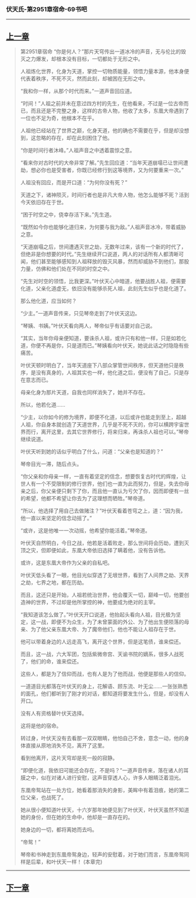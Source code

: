 ### 伏天氏-第2951章宿命-69书吧

--------
[上一章](./1c5c1498ccaa8a1e403fa54d47148e30.md)
--------


>
>
>
>第2951章宿命
>“你是何人？”那片天穹传出一道冰冷的声音，无与伦比的毁灭之力爆发，却根本没有目标，一切都处于无形之中。
>
>人祖炼化世界，化身为天道，掌控一切物质能量，领悟力量本源，他本身便代表着秩序，不死不灭，然而此刻，却被困在无形之中。
>
>“我和你一样，从那个时代而来。”一道声音回应道。
>
>“时间！”人祖之前并未在意过四方村的先生，在他看来，不过是一位古帝而已，而且还是不完整之身，这样的古帝人物，他收了太多，东凰大帝遇到了一位也不足为奇，他根本不在乎。
>
>人祖他已经站在了世界之巅，化身天道，他的确也不需要在乎，但是却没想到，这忽略的存在，却在此刻困住了他。
>
>“你是时间行者沐峰。”人祖声音之中透着震惊之意。
>
>“看来你对古时代的大帝非常了解。”先生回应道：“当年天道崩塌已让世间遭劫，想必你也是受害者，你既已经修行到这等境界，又为何要重来一次。”
>
>人祖没有回应，而是开口道：“为何你没有死？”
>
>天道之下，诸神陨灭，时间行者也是非凡大帝人物，他怎么能够不死？活到今天依旧存在于世。
>
>“困于时空之中，侥幸存活下来。”先生道。
>
>“既然如今你也能够化道归来，为何要与我为敌。”人祖声音冰冷，带着威胁之意。
>
>“天道崩塌之后，世间遭遇灭世之劫，无数年过来，该有一个新的时代了，但绝非是你想要的时代。”先生继续开口说道，两人的对话所有人都清晰可闻，他们甚至能够感知到人祖释放的毁灭风暴，然而却威胁不到他们，那股力量，仿佛和他们处在不同的时空之中。
>
>“先生对时空的领悟，比我更深。”叶伏天心中暗道，他要战胜人祖，便需要化道，父亲化道虚无，依旧没有能够杀死人祖，此刻先生似乎也是化道了。
>
>那么他化道，应当如何？
>
>“少主。”一道声音传来，只见琴帝走到了叶伏天这边。
>
>“琴姨、书姨。”叶伏天看向两人，琴帝似乎有话要对自己说。
>
>“其实，当年你母亲便知道，要诛杀人祖，或许只有和他一样，只是如若化道，你便不再是你，只是道而已。”琴姨看向叶伏天，她说此话之时隐隐有些痛苦。
>
>叶伏天顿时明白了，当年天道座下八部众掌管世间秩序，但天道他只是秩序，是没有真身的，人祖其实也一样，他化道之后，便没有了自己，只是存在意志而已。
>
>母亲化身为那片天道，自我也同样消失了，她并不存在。
>
>所以，他若化道……
>
>“少主，以你如今的修为境界，即便不化道，以后或许也能走到至上，超越人祖，你自身本就创造了天道世界，几乎是不死不灭的，你可以横跨宇宙世界而行，离开这里，去其它世界修行，将来归来，再诛杀人祖也可以。”琴帝继续说道。
>
>叶伏天听到她的话似乎明白了什么，问道：“父亲也是知道的？”
>
>琴帝目光一滞，随后点头。
>
>“你父亲和你母亲一样，一直有着坚定的信念，想要恢复古时代的辉煌，让世人有一个不受限制的修行世界，他们也一直为此而努力，但是，失去你母亲之后，你父亲便只剩下了你，而且他一直认为亏欠了你，因而即便有一丝的希望，他都不希望让你去为了这理想而牺牲。”琴帝道。
>
>“所以，他选择了用自己去做赌注？”叶伏天看着苍穹之上，道：“因为我，他一直以来坚定的信念动摇了。”
>
>“或许，这是他唯一一次动摇，他希望你能活着。”琴帝道。
>
>叶伏天自然明白，今日之战，他若是活着败走，那么世间将会历劫，遭到灭顶之灾，但即便如此，东凰大帝依旧选择了瞒着他，没有告诉他。
>
>或许，这是东凰大帝作为父亲的自私吧。
>
>叶伏天低头看了一眼，他目光似穿透了无垠世界，看到了人间界之劫、天界之劫，七界之地，都在历劫。
>
>而且，这还只是开始，人祖若统治世界，他会覆灭一切，巅峰一切，他要创造神的世界，不过却是他所掌控的神，他要成为绝对的主宰。
>
>“我知道该怎么做了。”叶伏天开口说道，他抬起头看向人祖，目光极为坚定，这一战，即便不为众生，为了未曾蒙面的外公、为了他出生便陨落的母亲、为了他父亲东凰大帝、为了魔帝他们，他也不能让人祖存在于世。
>
>他可以带着身边的人远走高飞，离开这个世界，但是这笔债，谁来偿还。
>
>而且，这一战，六大军团，包括紫微帝宫、天谕书院的嫡系，很多人战死了，他们的命，谁来偿还。
>
>这些人，都是为了信仰而战，也有人是为了他而战，他便是那些人的信仰。
>
>一道道目光都落在叶伏天的身上，花解语、顾东流、叶无尘……一张张熟悉的面孔，他们都听到了刚才的对话，都知道将要发生什么，但是，却没有人开口。
>
>没有人有资格替叶伏天选择。
>
>这将是他的宿命。
>
>转过身，叶伏天没有去看那一双双眼睛，他怕自己不舍，意念一动，他的身体直接从原地消失不见，离开了这里。
>
>看到他离开，这片天穹却是死一般的寂静。
>
>“即便化道，我依旧可能还会存在，不是吗？”一道声音传来，落在诸人的耳膜之中，似在对诸人进行安慰，这声音穿透人心，许多人眼睛泛着泪光。
>
>东凰帝鸳站在一处方位，她看着那消失的身影，美眸中有着泪痕，她的第二位父亲，也战死了。
>
>她从很小便知道叶伏天，十六岁那年她便见到了叶伏天，叶伏天虽然不知道她的身份，但在她的生命中，他却是一直存在的。
>
>她身边的一切，都将离她而去吗。
>
>“帝鸳！”
>
>琴帝和书神走到东凰帝鸳身边，轻声的安慰着，对于她们而言，东凰帝鸳同样是后辈，和叶伏天一样！
>(本章完)
>
>

--------
[下一章](./5c3ffd7d716a92c0ab30287930b27c28.md)
--------
